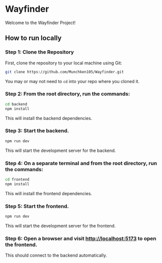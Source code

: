 # Wayfinder
Welcome to the Wayfinder Project!

## How to run locally

### Step 1: Clone the Repository

First, clone the repository to your local machine using Git:

```bash
git clone https://github.com/Munchken105/Wayfinder.git
```

You may or may not need to ```cd``` into your repo where you cloned it.

### Step 2: From the root directory, run the commands:

```bash
cd backend
npm install
```

This will install the backend dependencies.

### Step 3: Start the backend.

```bash
npm run dev
```

This will start the development server for the backend.

### Step 4: On a separate terminal and from the root directory, run the commands:

```bash
cd frontend
npm install
```

This will install the frontend dependencies.

### Step 5: Start the frontend.

```bash
npm run dev
```

This will start the development server for the frontend.

### Step 6: Open a browser and visit [http://localhost:5173](http://localhost:5173) to open the frontend.

This should connect to the backend automatically.
